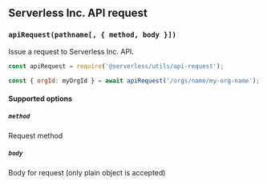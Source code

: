 ## Serverless Inc. API request

### `apiRequest(pathname[, { method, body }])`

Issue a request to Serverless Inc. API.

```javascript
const apiRequest = require('@serverless/utils/api-request');

const { orgId: myOrgId } = await apiRequest('/orgs/name/my-org-name');
```

#### Supported options

##### `method`

Request method

##### `body`

Body for request (only plain object is accepted)
